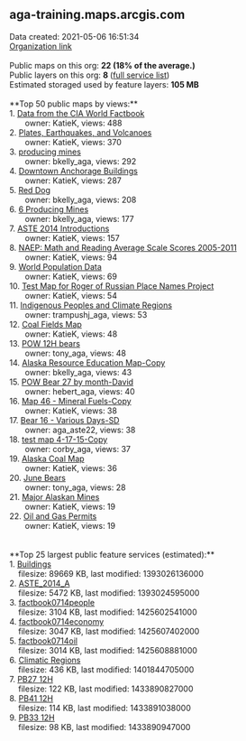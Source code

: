 <h2>aga-training.maps.arcgis.com</h2> Data created: 2021-05-06 16:51:34 <br /><a target='new' href='https://aga-training.maps.arcgis.com'>Organization link</a><br /><br />Public maps on this org: <b>22 (18% of the average.)</b><br />Public layers on this org: <b>8 </b>(<a target='new' href='https://services.arcgis.com/QfB2TEuu2BT5i9Zk/ArcGIS/rest/services'>full service list</a>)<br />Estimated storaged used by feature layers: <b>105 MB</b><br /><br />**Top 50 public maps by views:**<br />  1. <a target='new' href='https://www.arcgis.com/home/item.html?id=22c229d011a74d9ead129508b7dba79a'>Data from the CIA World Factbook</a> <br />  &nbsp;&nbsp;&nbsp;&nbsp; &nbsp;&nbsp;owner: KatieK, views: 488<br />  2. <a target='new' href='https://www.arcgis.com/home/item.html?id=263871d5f6d74ceaaf36f1f98c88a52f'>Plates, Earthquakes, and Volcanoes</a> <br />  &nbsp;&nbsp;&nbsp;&nbsp; &nbsp;&nbsp;owner: KatieK, views: 370<br />  3. <a target='new' href='https://www.arcgis.com/home/item.html?id=1a470e9fd2644fb48c9727d5bfe01a17'>producing mines</a> <br />  &nbsp;&nbsp;&nbsp;&nbsp; &nbsp;&nbsp;owner: bkelly_aga, views: 292<br />  4. <a target='new' href='https://www.arcgis.com/home/item.html?id=5815062523ef45a1adb06d2cac09b39f'>Downtown Anchorage Buildings</a> <br />  &nbsp;&nbsp;&nbsp;&nbsp; &nbsp;&nbsp;owner: KatieK, views: 287<br />  5. <a target='new' href='https://www.arcgis.com/home/item.html?id=eda5427eda4242c1abca79013126d77f'>Red Dog</a> <br />  &nbsp;&nbsp;&nbsp;&nbsp; &nbsp;&nbsp;owner: bkelly_aga, views: 208<br />  6. <a target='new' href='https://www.arcgis.com/home/item.html?id=c664a3555e2c467391a1547ac2b195d5'>6 Producing Mines</a> <br />  &nbsp;&nbsp;&nbsp;&nbsp; &nbsp;&nbsp;owner: bkelly_aga, views: 177<br />  7. <a target='new' href='https://www.arcgis.com/home/item.html?id=9f8c6d7446554647ae6c0f2cb0215cb7'>ASTE 2014 Introductions</a> <br />  &nbsp;&nbsp;&nbsp;&nbsp; &nbsp;&nbsp;owner: KatieK, views: 157<br />  8. <a target='new' href='https://www.arcgis.com/home/item.html?id=c5d7d28db12d46ee865b0a7a867896bd'>NAEP: Math and Reading Average Scale Scores 2005-2011</a> <br />  &nbsp;&nbsp;&nbsp;&nbsp; &nbsp;&nbsp;owner: KatieK, views: 94<br />  9. <a target='new' href='https://www.arcgis.com/home/item.html?id=be0ddb61375e40e9801db2c0d7673ab6'>World Population Data</a> <br />  &nbsp;&nbsp;&nbsp;&nbsp; &nbsp;&nbsp;owner: KatieK, views: 69<br />  10. <a target='new' href='https://www.arcgis.com/home/item.html?id=dcf4a6d8f4cb45f4845dfe542602c286'>Test Map for Roger of Russian Place Names Project</a> <br />  &nbsp;&nbsp;&nbsp;&nbsp; &nbsp;&nbsp;owner: KatieK, views: 54<br />  11. <a target='new' href='https://www.arcgis.com/home/item.html?id=c9cea6d887a944bcafb7200e63a9527e'>Indigenous Peoples and Climate Regions</a> <br />  &nbsp;&nbsp;&nbsp;&nbsp; &nbsp;&nbsp;owner: trampushj_aga, views: 53<br />  12. <a target='new' href='https://www.arcgis.com/home/item.html?id=addef9d06b9243b598cc2f7e871306f8'>Coal Fields Map</a> <br />  &nbsp;&nbsp;&nbsp;&nbsp; &nbsp;&nbsp;owner: KatieK, views: 48<br />  13. <a target='new' href='https://www.arcgis.com/home/item.html?id=da498b11baee4d9bab63ccad1a60bb04'>POW 12H bears</a> <br />  &nbsp;&nbsp;&nbsp;&nbsp; &nbsp;&nbsp;owner: tony_aga, views: 48<br />  14. <a target='new' href='https://www.arcgis.com/home/item.html?id=e0822843a807408fb051571b929f7edf'>Alaska Resource Education Map-Copy</a> <br />  &nbsp;&nbsp;&nbsp;&nbsp; &nbsp;&nbsp;owner: bkelly_aga, views: 43<br />  15. <a target='new' href='https://www.arcgis.com/home/item.html?id=a1c361815121426e8ff9cde33487da49'>POW Bear 27 by month-David</a> <br />  &nbsp;&nbsp;&nbsp;&nbsp; &nbsp;&nbsp;owner: hebert_aga, views: 40<br />  16. <a target='new' href='https://www.arcgis.com/home/item.html?id=140705a772484ec285a185da2d351b28'>Map 46 - Mineral Fuels-Copy</a> <br />  &nbsp;&nbsp;&nbsp;&nbsp; &nbsp;&nbsp;owner: KatieK, views: 38<br />  17. <a target='new' href='https://www.arcgis.com/home/item.html?id=6350d2fc918142fc8676817236b62ca4'>Bear 16 - Various Days-SD</a> <br />  &nbsp;&nbsp;&nbsp;&nbsp; &nbsp;&nbsp;owner: aga_aste22, views: 38<br />  18. <a target='new' href='https://www.arcgis.com/home/item.html?id=fd825e7c546f48de821326b9cd642483'>test map 4-17-15-Copy</a> <br />  &nbsp;&nbsp;&nbsp;&nbsp; &nbsp;&nbsp;owner: corby_aga, views: 37<br />  19. <a target='new' href='https://www.arcgis.com/home/item.html?id=f206d8c8f8cc4eaca8eb120dc0068aca'>Alaska Coal Map</a> <br />  &nbsp;&nbsp;&nbsp;&nbsp; &nbsp;&nbsp;owner: KatieK, views: 36<br />  20. <a target='new' href='https://www.arcgis.com/home/item.html?id=5dd34de0e4134a7390bfca769f7ea17a'>June Bears</a> <br />  &nbsp;&nbsp;&nbsp;&nbsp; &nbsp;&nbsp;owner: tony_aga, views: 28<br />  21. <a target='new' href='https://www.arcgis.com/home/item.html?id=c662d48d7f8c45c5b600bc11a25369af'>Major Alaskan Mines</a> <br />  &nbsp;&nbsp;&nbsp;&nbsp; &nbsp;&nbsp;owner: KatieK, views: 19<br />  22. <a target='new' href='https://www.arcgis.com/home/item.html?id=22af8faf5f7b410895e5f059daca8293'>Oil and Gas Permits</a> <br />  &nbsp;&nbsp;&nbsp;&nbsp; &nbsp;&nbsp;owner: KatieK, views: 19<br /><br /><br />**Top 25 largest public feature services (estimated):**<br /> 1. <a target='new' href='https://www.arcgis.com/home/item.html?id=7f78437e211d42d4a1aa961f6f8223f2'>Buildings</a><br /> &nbsp;&nbsp;&nbsp;&nbsp;filesize: 89669 KB, last modified: 1393026136000<br /> 2. <a target='new' href='https://www.arcgis.com/home/item.html?id=3ab88584e852472fb1635fc0b1d25f7e'>ASTE_2014_A</a><br /> &nbsp;&nbsp;&nbsp;&nbsp;filesize: 5472 KB, last modified: 1393024595000<br /> 3. <a target='new' href='https://www.arcgis.com/home/item.html?id=f33da303931f49868da639e24696b164'>factbook0714people</a><br /> &nbsp;&nbsp;&nbsp;&nbsp;filesize: 3104 KB, last modified: 1425602541000<br /> 4. <a target='new' href='https://www.arcgis.com/home/item.html?id=ff68f4ea6ba848ed8ed320a776f9254f'>factbook0714economy</a><br /> &nbsp;&nbsp;&nbsp;&nbsp;filesize: 3047 KB, last modified: 1425607402000<br /> 5. <a target='new' href='https://www.arcgis.com/home/item.html?id=1c5382991c6d4b578006f789e84b3954'>factbook0714oil</a><br /> &nbsp;&nbsp;&nbsp;&nbsp;filesize: 3014 KB, last modified: 1425608881000<br /> 6. <a target='new' href='https://www.arcgis.com/home/item.html?id=3c0c95646971482eb2f44b44d8e89b1e'>Climatic Regions</a><br /> &nbsp;&nbsp;&nbsp;&nbsp;filesize: 436 KB, last modified: 1401844705000<br /> 7. <a target='new' href='https://www.arcgis.com/home/item.html?id=bdc1965d4c87468e8a7e02b3b0bf2475'>PB27 12H</a><br /> &nbsp;&nbsp;&nbsp;&nbsp;filesize: 122 KB, last modified: 1433890827000<br /> 8. <a target='new' href='https://www.arcgis.com/home/item.html?id=029b1ff94fa3417280953b455893d7a1'>PB41 12H</a><br /> &nbsp;&nbsp;&nbsp;&nbsp;filesize: 114 KB, last modified: 1433891038000<br /> 9. <a target='new' href='https://www.arcgis.com/home/item.html?id=38406c7e130b4401b7ca8120bc1a1521'>PB33 12H</a><br /> &nbsp;&nbsp;&nbsp;&nbsp;filesize: 98 KB, last modified: 1433890947000<br />